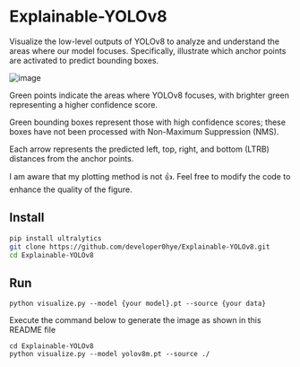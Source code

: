 # Explainable-YOLOv8
Visualize the low-level outputs of YOLOv8 to analyze and understand the areas where our model focuses. Specifically, illustrate which anchor points are activated to predict bounding boxes.

![image](https://github.com/developer0hye/Explainable-YOLOv8/assets/35001605/e464ac44-c92b-4c06-abe0-557c0d773ef8)

Green points indicate the areas where YOLOv8 focuses, with brighter green representing a higher confidence score.

Green bounding boxes represent those with high confidence scores; these boxes have not been processed with Non-Maximum Suppression (NMS). 

Each arrow represents the predicted left, top, right, and bottom (LTRB) distances from the anchor points.

I am aware that my plotting method is not :thumbsup:. Feel free to modify the code to enhance the quality of the figure.


## Install
```bash
pip install ultralytics
git clone https://github.com/developer0hye/Explainable-YOLOv8.git
cd Explainable-YOLOv8
```

## Run
```
python visualize.py --model {your model}.pt --source {your data}
```

Execute the command below to generate the image as shown in this README file

```
cd Explainable-YOLOv8
python visualize.py --model yolov8m.pt --source ./
```
